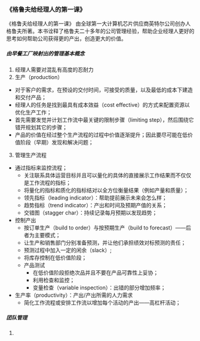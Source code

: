 ### 《格鲁夫给经理人的第一课》

《格鲁夫给经理人的第一课》 由全球第一大计算机芯片供应商英特尔公司创办人格鲁夫所著。本书诠释了格鲁夫二十多年的公司管理经验，帮助企业经理人更好的思考如何帮助公司获得更的产出，创造更大的价值。

##### 由早餐工厂映射出的管理基本概念
1. 经理人需要对混乱有高度的忍耐力
2. 生产（production）
  - 对于客户的需求，在预设的交付时间，可接受的质量，以及最低的成本下建造和交付产品；
  - 经理人的任务是找到最具有成本效益（cost effective）的方式来配置资源以优化生产工作；
  - 首先需要发觉并计划工作流中最关键的限制步骤（limiting step），然后围绕它错开规划其它的步骤；
  - 产品的价值在经过整个生产流程的过程中价值逐渐提升；因此要尽可能在低价值阶段（早期）发现和解决问题；
3. 管理生产流程
  - 通过指标来监控流程；
    - 关注联系具体运营目标并且可以量化的具体的直接展示工作结果而不仅仅是工作流程的指标；
    - 将量化的指标和质化的指标结对以全方位衡量结果（例如产量和质量）；
    - 领先指标（leading indicator）：帮助提前展示未来会怎么样；
    - 趋势指标（trend indicator）：产出和时间及预期产值的关系；
    - 交错图（stagger char）：持续记录每月预期以发现趋势；
  - 控制产出
    - 按订单生产（build to order）与按预期生产（build to forecast）——后者为主要模式；
    - 让生产和销售部门分别准备预测，并让他们承担绩效对标预测的责任；
    - 预测过程中加入一定的闲余（slack）;
    - 将库存控制在低价值阶段；
    - 产品测试
      - 在低价值阶段拒绝次品并且不要在产品可靠性上妥协；
      - 利用检查和监控；
      - 变量检查（variable inspection）：出错的部分增加频率；
  - 生产率（productivity）：产出/产出所需的人力需求
    - 简化工作流程或安排工作流以增加每个活动的产出——高杠杆活动；
     

##### 团队管理
1. 
